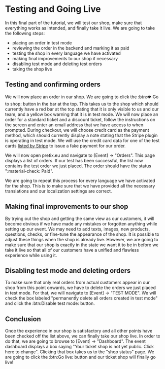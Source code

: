 # Testing and Going Live

In this final part of the tutorial, we will test our shop, make sure that everything works as intended, and finally take it live. 
We are going to take the following steps: 

 - placing an order in test mode 
 - reviewing the order in the backend and marking it as paid
 - testing the shop in every language we have activated
 - making final improvements to our shop if necessary 
 - disabling test mode and deleting test orders 
 - taking the shop live

## Testing and confirming orders 

We will now place an order in our shop. 
We are going to click the :btn:👁 Go to shop: button in the bar at the top. 
This takes us to the shop which should currently have a red bar at the top stating that it is only visible to us and our team, and a yellow box warning that it is in test mode. 
We will now place an order for a standard ticket and a discount ticket, follow the instructions on the screen and enter an email address that we have access to when prompted. 
During checkout, we will choose credit card as the payment method, which should currently display a note stating that the Stripe plugin is operating in test mode. 
We will use the credit card data for one of the test cards [listed by Stripe](https://docs.stripe.com/testing#cards) to issue a fake payment for our order. 

We will now open pretix.eu and navigate to [Event] → "Orders". 
This page displays a list of orders. 
If our test has been successful, the list now contains the test order we just placed. 
The order should have the status ":material-check: Paid". 

We are going to repeat this process for every language we have activated for the shop. 
This is to make sure that we have provided all the necessary translations and our localization settings are correct. 

## Making final improvements to our shop 

By trying out the shop and getting the same view as our customers, it will become obvious if we have made any mistakes or forgotten anything while setting up our event. 
We may need to add texts, images, new products, questions, checks, or fine-tune the appearance of the shop. 
It is possible to adjust these things when the shop is already live. 
However, we are going to make sure that our shop is exactly in the state we want it to be in before we take it live so that all of our customers have a unified and flawless experience while using it. 

## Disabling test mode and deleting orders 

To make sure that only real orders from actual customers appear in our shop from this point onwards, we have to delete the orders we just placed in test mode. 
For that, we will navigate to [Event] → "TEST MODE". 
We will check the box labeled "permanently delete all orders created in test mode" and click the :btn:Disable test mode: button. 

## Conclusion 

Once the experience in our shop is satisfactory and all other points have been checked off the list above, we can finally take our shop live. 
In order to do that, we are going to browse to [Event] → "Dashboard". 
The event dashboard displays a box saying "Your ticket shop is not yet public. Click here to change". 
Clicking that box takes us to the "shop status" page. 
We are going to click the :btn:Go live: button and our ticket shop will finally go live! 
